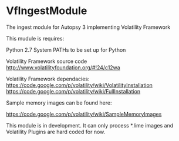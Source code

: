 VfIngestModule
==============

The ingest module for Autopsy 3 implementing Volatility Framework

This mudule is requires:

Python 2.7
System PATHs to be set up for Python

Volatility Framework source code
http://www.volatilityfoundation.org/#!24/c12wa

Volatility Framework dependacies: 
https://code.google.com/p/volatility/wiki/VolatilityInstallation
https://code.google.com/p/volatility/wiki/FullInstallation

Sample memory images can be found here:

https://code.google.com/p/volatility/wiki/SampleMemoryImages

This module is in development. It can only process *.lime images and Volatility Plugins are hard coded for now.
